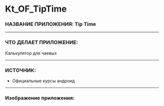 # Kt_OF_TipTime

### НАЗВАНИЕ ПРИЛОЖЕНИЯ: Tip Time

------------------------------

### ЧТО ДЕЛАЕТ ПРИЛОЖЕНИЕ:

Калькулятор для чаевых

------------------------------

### ИСТОЧНИК:

* Официальные курсы андроид

------------------------------

### Изображение приложения:


